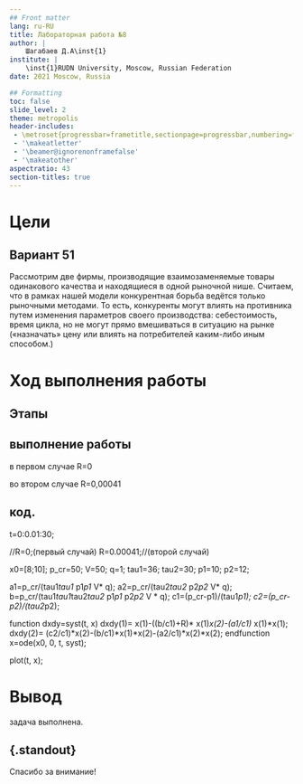 ```yaml
---
## Front matter
lang: ru-RU
title: Лабораторная работа №8
author: |
	Шагабаев Д.А\inst{1}
institute: |
	\inst{1}RUDN University, Moscow, Russian Federation
date: 2021 Moscow, Russia

## Formatting
toc: false
slide_level: 2
theme: metropolis
header-includes: 
 - \metroset{progressbar=frametitle,sectionpage=progressbar,numbering=fraction}
 - '\makeatletter'
 - '\beamer@ignorenonframefalse'
 - '\makeatother'
aspectratio: 43
section-titles: true
---
```


# Цели 

## Вариант 51

Рассмотрим две фирмы, производящие взаимозаменяемые товары одинакового качества и находящиеся в одной рыночной нише. Считаем, что в рамках нашей модели конкурентная борьба ведётся только рыночными методами. То есть, конкуренты могут влиять на противника путем изменения параметров своего производства: себестоимость, время цикла, но не могут прямо вмешиваться в ситуацию на рынке («назначать» цену или влиять на потребителей каким-либо иным способом.) 

# Ход выполнения работы

## Этапы 


## выполнение работы

в первом случае R=0

во втором случае R=0,00041

## код.

t=0:0.01:30; 

 //R=0;(первый случай) 
 R=0.00041;//(второй случай) 

 x0=[8;10]; 
 p_cr=50; 
 V=50; 
 q=1; 
 tau1=36; 
 tau2=30; 
 p1=10; 
 p2=12; 

 a1=p_cr/(tau1*tau1* p1*p1* V* q); 
 a2=p_cr/(tau2*tau2* p2*p2* V* q); 
 b=p_cr/(tau1*tau1*tau2*tau2* p1*p1* p2*p2* V * q); 
 c1=(p_cr-p1)/(tau1*p1); 
 c2=(p_cr-p2)/(tau2*p2); 

 function dxdy=syst(t, x) 
   dxdy(1)= x(1)-((b/c1)+R)* x(1)*x(2)-(a1/c1)* x(1)*x(1); 
   dxdy(2)= (c2/c1)*x(2)-(b/c1)*x(1)*x(2)-(a2/c1)*x(2)*x(2); 
 endfunction 
 x=ode(x0, 0, t, syst); 

 plot(t, x);

# Вывод

задача выполнена.


## {.standout}

Спасибо за внимание!
